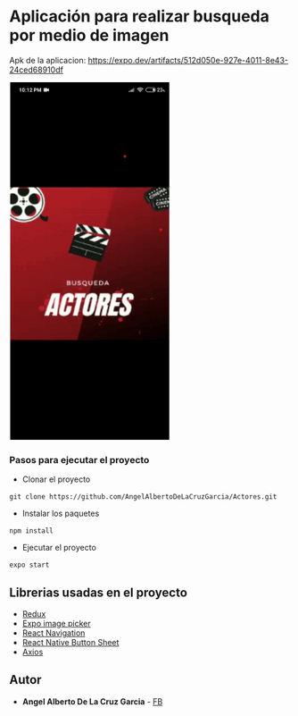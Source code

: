 # Aplicación para realizar busqueda por medio de imagen

Apk de la aplicacion: https://expo.dev/artifacts/512d050e-927e-4011-8e43-24ced68910df

![APP](assets/demo.gif)


### Pasos para ejecutar el proyecto
 

* Clonar el proyecto
```
git clone https://github.com/AngelAlbertoDeLaCruzGarcia/Actores.git
```
* Instalar los paquetes
```
npm install
```
* Ejecutar el proyecto
```
expo start
```

## Librerias usadas en el proyecto

* [Redux](https://github.com/reduxjs/react-redux) 
* [Expo image picker](https://www.npmjs.com/package/expo-image-picker)
* [React Navigation](https://github.com/react-navigation)
* [React Native Button Sheet](https://www.npmjs.com/package/react-native-sheet)
* [Axios](https://github.com/axios/axios)


## Autor

* **Angel Alberto De La Cruz Garcia** - [FB](https://www.facebook.com/angel.cruz.547389)


